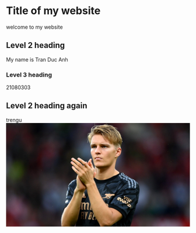 # Title of my website
welcome to my website
## Level 2 heading
My name is Tran Duc Anh  
### Level 3 heading
21080303
## Level 2 heading again
trengu
![](image/ngu1.jpg)
